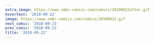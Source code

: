 ```yaml
---
extra_image: https://www.smbc-comics.com/comics/20100922after.gif
hovertext: '2010-09-22'
image: https://www.smbc-comics.com/comics/20100922.gif
next_comic: '2010-09-23'
prev_comic: '2010-09-21'
title: '2010-09-22'
---
```


